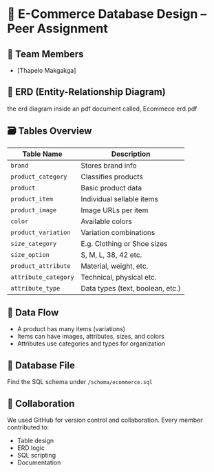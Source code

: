 # 🛒 E-Commerce Database Design – Peer Assignment

## 🧱 Team Members
- [Thapelo Makgakga]


## 📐 ERD (Entity-Relationship Diagram)
the erd diagram inside an pdf document called, Ecommece erd.pdf

## 🗃️ Tables Overview

| Table Name | Description |
|------------|-------------|
| `brand` | Stores brand info |
| `product_category` | Classifies products |
| `product` | Basic product data |
| `product_item` | Individual sellable items |
| `product_image` | Image URLs per item |
| `color` | Available colors |
| `product_variation` | Variation combinations |
| `size_category` | E.g. Clothing or Shoe sizes |
| `size_option` | S, M, L, 38, 42 etc. |
| `product_attribute` | Material, weight, etc. |
| `attribute_category` | Technical, physical etc. |
| `attribute_type` | Data types (text, boolean, etc.) |

## 🔄 Data Flow
- A product has many items (variations)
- Items can have images, attributes, sizes, and colors
- Attributes use categories and types for organization

## 💾 Database File
Find the SQL schema under `/schema/ecommerce.sql`

## 👥 Collaboration
We used GitHub for version control and collaboration. Every member contributed to:
- Table design
- ERD logic
- SQL scripting
- Documentation




